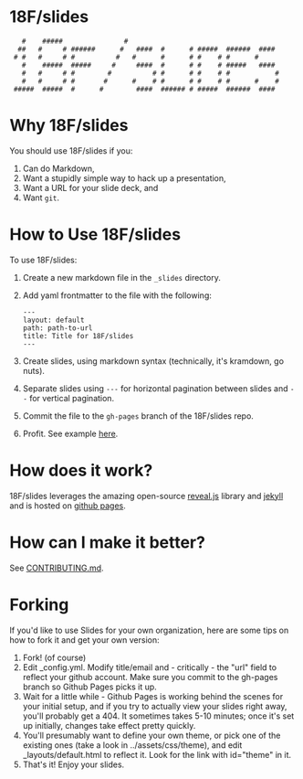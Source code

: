 # 18F/slides

```
   #    #####               #                                      
  ##   #     # ######      #   ####  #      # #####  ######  ####  
 # #   #     # #          #   #      #      # #    # #      #      
   #    #####  #####     #     ####  #      # #    # #####   ####  
   #   #     # #        #          # #      # #    # #           #
   #   #     # #       #      #    # #      # #    # #      #    #
 #####  #####  #      #        ####  ###### # #####  ######  ####  

```
# Why 18F/slides

You should use 18F/slides if you:

1. Can do Markdown,
2. Want a stupidly simple way to hack up a presentation,
3. Want a URL for your slide deck, and
4. Want `git`.

# How to Use 18F/slides

To use 18F/slides:

1. Create a new markdown file in the `_slides` directory.
2. Add yaml frontmatter to the file with the following:

	```
	---
	layout: default
	path: path-to-url
	title: Title for 18F/slides
	---
	```

3. Create slides, using markdown syntax (technically, it's kramdown, go nuts).
4. Separate slides using `---` for horizontal pagination between slides and `--` for vertical pagination.
5. Commit the file to the `gh-pages` branch of the 18F/slides repo.
6. Profit. See example [here](http://18f.github.io/slides/sample/#/).

# How does it work?

18F/slides leverages the amazing open-source [reveal.js](https://github.com/hakimel/reveal.js/) library and [jekyll](http://jekyllrb.com) and is hosted on [github pages](https://pages.github.com/).

# How can I make it better?

See [CONTRIBUTING.md](https://github.com/18F/slides/blob/gh-pages/CONTRIBUTING.md).

# Forking
If you'd like to use Slides for your own organization, here are some tips on how to fork it and get your own version:

1. Fork! (of course)
2. Edit _config.yml. Modify title/email and - critically - the "url" field to reflect your github account. Make sure you commit to the gh-pages branch so Github Pages picks it up.
3. Wait for a little while - Github Pages is working behind the scenes for your initial setup,  and if you try to actually view your slides right away, you'll probably get a 404. It sometimes takes 5-10 minutes; once it's set up initially, changes take effect pretty quickly.
4. You'll presumably want to define your own theme, or pick one of the existing ones (take a look in ../assets/css/theme), and edit _layouts/default.html to reflect it. Look for the link with id="theme" in it.
6. That's it! Enjoy your slides.
